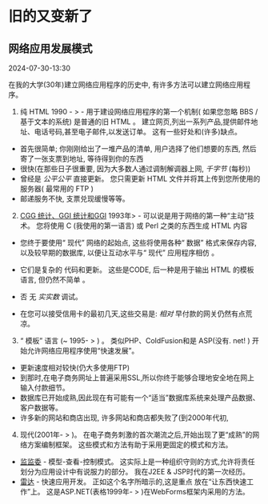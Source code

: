 # 旧的又变新了

## 网络应用发展模式

<datetime class="hidden">2024-07-30-13:30</datetime>

在我的大学(30年)建立网络应用程序的历史中, 有许多方法可以建立网络应用程序。

1. 纯 HTML 1990 - > - 用于建设网络应用程序的第一个机制( 如果您忽略 BBS / 基于文本的系统) 是普通的旧 HTML 。 建立网页,列出一系列产品,提供邮件地址、电话号码,甚至电子邮件,以发送订单。
   这有一些好处和(许多)缺点。

- 首先很简单; 你刚刚给出了一堆产品的清单, 用户选择了他们想要的东西, 然后寄了一张支票到地址, 等待得到你的东西
- 很快(在那些日子很重要, 因为大多数人通过调制解调器上网, *千字节* (每秒))
- 曾经是 *公平公平* 直接更新。 您只需更新 HTML 文件并将其上传到您所使用的服务器( 最常用的 FTP )
- 邮递服务不快, 支票兑现缓慢等等。

2. [CGG 统计、GGI 统计和GGI](https://webdevelopmenthistory.com/1993-cgi-scripts-and-early-server-side-web-programming/)  1993年> - 可以说是用于网络的第一种“主动”技术。 您将使用 C (我使用的第一语言) 或 Perl 之类的东西生成 HTML 内容

- 您终于要使用“ 现代” 网络的起始点, 这些将使用各种“ 数据” 格式来保存内容, 以及较早期的数据库, 以便让互动水平与“ 现代” 应用程序相仿 。

- 它们是复杂的 代码和更新。 这些是CODE, 后一种是用于输出 HTML 的模板语言, 但仍然不简单 。

- 否 无 *实实数* 调试。

- 在您可以接受信用卡的最初几天,这些交易是: *相对* 早付款的网关仍然有点荒凉。

3. “ 模板” 语言 (~ 1995- > ) 。 类似PHP、ColdFusion和是 ASP(没有. net! ) 开始允许网络应用程序使用“快速发展”。

- 更新速度相对较快(仍大多使用FTP)
- 到那时,在电子商务网址上普遍采用SSL,所以你终于能够合理地安全地在网上输入付款细节。
- 数据库已开始成熟,因此现在有可能有一个“适当”数据库系统来处理产品数据、客户数据等。
- 许多新的网站和商店出现, 许多网站和商店都失败了(到2000年代初,

4. 现代(2001年- > )。 在电子商务刺激的首次潮流之后,开始出现了更“成熟”的网络方案编制框架。 这些模式和方法有助于采用更固定的模式和方法。

- [监监委](https://en.wikipedia.org/wiki/Model%E2%80%93view%E2%80%93controller) - 模型-查看-控制模式。 这实际上是一种组织守则的方式,允许将责任划分为应用设计中有说服力的部分。 我在J2EE & JSP时代的第一次经历。
- [雷达](https://en.wikipedia.org/wiki/Rapid_application_development) - 快速应用开发。 正如这个名字所暗示的,这是重点 放在“让东西快速工作”上。 这是ASP.NET(表格1999年- > )在WebForms框架内采用的方法。